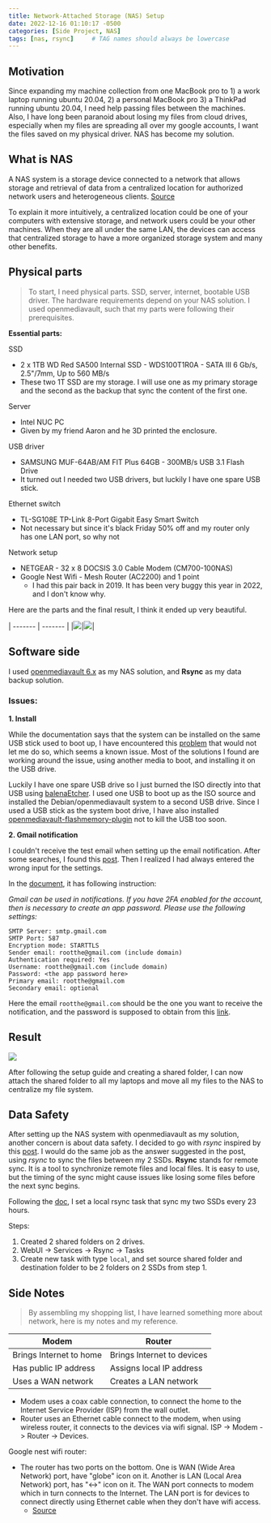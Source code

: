 ```yaml
---
title: Network-Attached Storage (NAS) Setup
date: 2022-12-16 01:10:17 -0500
categories: [Side Project, NAS]
tags: [nas, rsync]     # TAG names should always be lowercase
---
```

## Motivation

Since expanding my machine collection from one MacBook pro to 1) a work laptop running ubuntu 20.04, 2) a personal MacBook pro 3) a ThinkPad running ubuntu 20.04, I need help passing files between the machines. Also, I have long been paranoid about losing my files from cloud drives, especially when my files are spreading all over my google accounts, I want the files saved on my physical driver. NAS has become my solution.

## What is NAS
A NAS system is a storage device connected to a network that allows storage and retrieval of data from a centralized location for authorized network users and heterogeneous clients. [Source](https://www.seagate.com/blog/what-is-nas-master-ti/#:~:text=A%20NAS%20system%20is%20a%20storage%20device%20connected%20to%20a%20network%20that%20allows%20storage%20and%20retrieval%20of%20data%20from%20a%20centralized%20location%20for%20authorized%20network%20users%20and%20heterogeneous%20clients.)

To explain it more intuitively, a centralized location could be one of your computers with extensive storage, and network users could be your other machines. When they are all under the same LAN, the devices can access that centralized storage to have a more organized storage system and many other benefits.

## Physical parts
> To start, I need physical parts. SSD, server, internet, bootable USB driver. The hardware requirements depend on your NAS solution. I used openmediavault, such that my parts were following their prerequisites.

**Essential parts:**

SSD
- 2 x 1TB WD Red SA500 Internal SSD - WDS100T1R0A - SATA III 6 Gb/s, 2.5"/7mm, Up to 560 MB/s
- These two 1T SSD are my storage. I will use one as my primary storage and the second as the backup that sync the content of the first one.

Server
- Intel NUC PC
- Given by my friend Aaron and he 3D printed the enclosure.

USB driver
- SAMSUNG MUF-64AB/AM FIT Plus 64GB - 300MB/s USB 3.1 Flash Drive
- It turned out I needed two USB drivers, but luckily I have one spare USB stick.

Ethernet switch
- TL-SG108E TP-Link 8-Port Gigabit Easy Smart Switch
- Not necessary but since it's black Friday 50% off and my router only has one LAN port, so why not

Network setup
- NETGEAR - 32 x 8 DOCSIS 3.0 Cable Modem (CM700-100NAS)
- Google Nest Wifi - Mesh Router (AC2200) and 1 point 
  - I had this pair back in 2019. It has been very buggy this year in 2022, and I don't know why.

Here are the parts and the final result, I think it ended up very beautiful.

| ------- | ------- |
|![](/assets/figures/2022-12-15-NAS-setup01.jpg)|![](/assets/figures/2022-12-15-NAS-setup02.jpg)|


## Software side

I used [openmediavault 6.x](https://docs.openmediavault.org/en/6.x/index.html) as my NAS solution, and **Rsync** as my data backup solution.

### Issues:
**1. Install**

While the documentation says that the system can be installed on the same USB stick used to boot up, I have encountered this [problem](https://www.reddit.com/r/OpenMediaVault/comments/9a320r/installation_error_failed_to_create_a_file_system/) that would not let me do so, which seems a known issue. Most of the solutions I found are working around the issue, using another media to boot, and installing it on the USB drive.

Luckily I have one spare USB drive so I just burned the ISO directly into that USB using [balenaEtcher](https://www.balena.io/etcher/). I used one USB to boot up as the ISO source and installed the Debian/openmediavault system to a second USB drive.
Since I used a USB stick as the system boot drive, I have also installed [openmediavault-flashmemory-plugin](https://forum.openmediavault.org/index.php?thread/41517-how-to-use-the-openmediavault-flashmemory-plugin/) not to kill the USB too soon.

**2. Gmail notification**

I couldn't receive the test email when setting up the email notification. After some searches, I found this [post](https://forum.openmediavault.org/index.php?thread/31838-postfix-ssl-tls-wrong-version-for-gmail-notifications/&postID=273428#post273428). Then I realized I had always entered the wrong input for the settings.

In the [document](https://docs.openmediavault.org/en/5.x/administration/general/notifications.html#gmail), it has following instruction:

*Gmail can be used in notifications. If you have 2FA enabled for the account, then is necessary to create an app password. Please use the following settings:*
```
SMTP Server: smtp.gmail.com
SMTP Port: 587
Encryption mode: STARTTLS
Sender email: rootthe@gmail.com (include domain)
Authentication required: Yes
Username: rootthe@gmail.com (include domain)
Password: <the app password here>
Primary email: rootthe@gmail.com
Secondary email: optional
```
Here the email `rootthe@gmail.com` should be the one you want to receive the notification, and the password is supposed to obtain from this [link](https://myaccount.google.com/apppasswords).

## Result
![](/assets/figures/2022-12-15-NAS-setup03.png)

After following the setup guide and creating a shared folder, I can now attach the shared folder to all my laptops and move all my files to the NAS to centralize my file system.

## Data Safety
After setting up the NAS system with openmediavault as my solution, another concern is about data safety. I decided to go with *rsync* inspired by this [post](https://forum.openmediavault.org/index.php?thread/27154-best-raid-option-for-nas-starting-out-with-2-drives-but-wanting-to-expand/&postID=203637#post203637). I would do the same job as the answer suggested in the post, using *rsync* to sync the files between my 2 SSDs. **Rsync** stands for remote sync. It is a tool to synchronize remote files and local files. It is easy to use, but the timing of the sync might cause issues like losing some files before the next sync begins. 

Following the [doc](https://docs.openmediavault.org/en/6.x/administration/services/rsync.html), I set a local rsync task that sync my two SSDs every 23 hours. 

Steps:
1. Created 2 shared folders on 2 drives.
2. WebUI -> Services -> Rsync -> Tasks
3. Create new task with type `local`, and set source shared folder and destination folder to be 2 folders on 2 SSDs from step 1.

## Side Notes
> By assembling my shopping list, I have learned something more about network, here is my notes and my reference.

| Modem | Router |
| ------- | ------- |
| Brings Internet to home |Brings Internet to devices  |
| Has public IP address | Assigns local IP address |
| Uses a WAN network  | Creates a LAN network |

- Modem uses a coax cable connection, to connect the home to the Internet Service Provider (ISP) from the wall outlet. 
- Router uses an Ethernet cable connect to the modem, when using wireless router, it connects to the devices via wifi signal. ISP -> Modem -> Router -> Devices.


Google nest wifi router:
- The router has two ports on the bottom. One is WAN (Wide Area Network) port, have "globe" icon on it. Another is LAN (Local Area Network) port, has "<->" icon on it. The WAN port connects to modem which in turn connects to the Internet. The LAN port is for devices to connect directly using Ethernet cable when they don't have wifi access. 
  - [Source](https://www.googlenestcommunity.com/t5/Nest-Wifi/Goggle-Nest-Wi-Fi-says-2-ethernet-ports-Is-one-for-receiving-and/m-p/5205#:~:text=Yes%20%E2%80%93%20there%20are%20two%20Ethernet,%22%22%20icon.)

